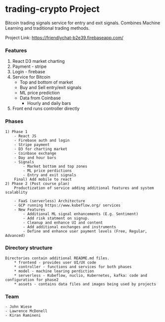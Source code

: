 # trading-crypto Project
Bitcoin trading signals service for entry and exit signals. Combines Machine Learning and traditional trading methods.

Project Link: https://friendlychat-b2e39.firebaseapp.com/


### Features
1) React D3 market charting
2) Payment - stripe
3) Login - firebase
4) Service for Bitcoin
    * Top and bottom of market
    * Buy and Sell entry/exit signals
    * ML price prediction
    * Data from Coinbase
        * Hourly and daily bars
5) Front end runs controller directly

### Phases
    1) Phase 1
        - React JS
        - Firebase auth and login
        - Stripe payment
        - D3 for charting market
        - Coinbase exchange
        - Day and hour bars
        - Signals
            - Market bottom and top zones
            - ML price perdictions
            - Entry and exit signals
        Final) Add mobile to react
    2) Phase 2 (Post course plan) 
        Productization of service adding additional features and system scalablity

        - FaaS (serverless) Architecture
        - GCP running https://www.kubeflow.org/ services
        - New Features
            - Additional ML signal enhancements (E.g. Sentiment)
            - Add risk statment on signup.
            - Cleanup and enhance UI and content
            - Add additional exchanges and instruments
            - Define and enhance user payment levels (Free, Regular, Advanced)


### Directory structure
    Directories contain additional README.md files.
        * frontend - provides user UI/UX code
        * controller - functions and services for both phases
        * model - machine learing perdiction 
        * serverless - Kubeflow, nuclio, Kubernetes, kafka: code and configuration for phase2
        * assets - contains data files and images being used by projects

### Team
    - John Wiese
    - Lawrence McDonell
    - Kiran Ramineni

